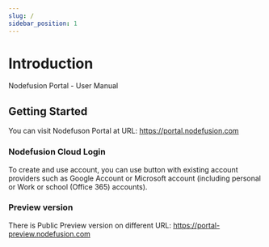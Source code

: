 ```yaml
---
slug: /
sidebar_position: 1
---
```


# Introduction

Nodefusion Portal - User Manual

## Getting Started

You can visit Nodefuson Portal at URL: https://portal.nodefusion.com

### Nodefusion Cloud Login

To create and use account, you can use button with existing account providers such as Google Account or Microsoft account (including personal or Work or school (Office 365) accounts).

### Preview version

There is Public Preview version on different URL: https://portal-preview.nodefusion.com
